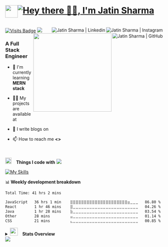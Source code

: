 <div style="display: flex;">
  <img src="https://media.giphy.com/media/hvRJCLFzcasrR4ia7z/giphy.gif" width="40px" height="40px">

<h1 style="margin: 0; border: none; padding: 0;"><a href="" target="_blank"><img src="https://readme-typing-svg.herokuapp.com?font=Tourney&weight=900&size=30&duration=4000&pause=5000&color=1e90ff&center=true&vCenter=true&repeat=true&random=false&width=600&lines=Hello+%3Ccoders!%2F%3E%2C+I'm+Jatin+Sharma" alt="Hey there 🙋‍♂️, I'm Jatin Sharma" /></a></h1>
</div>

  <!-- <a href=" /">
    <img
      alt=" Jatin  Sharma"
      src="./assets/banner.jpg"
      width="100%"
    />
  </a> -->
<br/>

[![Visits Badge](https://komarev.com/ghpvc/?username=jatinsharma13eng&label=Profile%20views&color=red&style=for-the-badge)]( )
<a href="https://www.instagram.com/jatin._vats/" target="_blank"><img align="right" src="https://ziadoua.github.io/m3-Markdown-Badges/badges/Instagram/instagram2.svg" alt=" Jatin  Sharma | Instagram" ></img></a>
<a href="https://www.linkedin.com/in/jatin-sharma-92418a291/" target="_blank"><img align="right" src="https://ziadoua.github.io/m3-Markdown-Badges/badges/LinkedIn/linkedin2.svg" alt=" Jatin  Sharma | Linkedin" /></a>
<a href="https://github.com/jatinsharma13eng" target="_blank"><img align="right" src="https://ziadoua.github.io/m3-Markdown-Badges/badges/Github/github2.svg" alt=" Jatin  Sharma | GitHub" /></a>
<img src="https://user-images.githubusercontent.com/73097560/115834477-dbab4500-a447-11eb-908a-139a6edaec5c.gif">
<a href=" /" target="_blank"><img align='right' src='https://media2.giphy.com/media/v1.Y2lkPTc5MGI3NjExaWI0NWF6MGE2ZzJxbWplcDczOWZpODhjNXNxNnVpdTg2eTByMWp4NSZlcD12MV9pbnRlcm5hbF9naWZfYnlfaWQmY3Q9cw/RgutegYIHk2Nhxj4m5/giphy.gif' width='250'></a>

<h3>A Full Stack Engineer</h3>

- 🌱 I'm currently learning **MERN stack**

- 👨‍💻 My projects are available at []( /projects)

- 📝 I write blogs on []( /blog)

- 📫 How to reach me **<>**

<br/>

<img src="https://media2.giphy.com/media/QssGEmpkyEOhBCb7e1/giphy.gif?cid=ecf05e47a0n3gi1bfqntqmob8g9aid1oyj2wr3ds3mg700bl&rid=giphy.gif" width ="20"> &ensp; <b> Things I code with</b>
<img src="https://user-images.githubusercontent.com/73097560/115834477-dbab4500-a447-11eb-908a-139a6edaec5c.gif"><br>

<p align="left">

[![My Skills](https://go-skill-icons.vercel.app/api/icons?i=html,css,js,ts,react,nextjs,tailwind,framer,figma,reactrouter,markdown,nodejs,expressjs,redis,postgresql,zustand,pnpm,git,github,docker,aws,bash,python,c,java,rust,azure,mysql,linux,android,gitlab,blender,canva,gimp,mui,storybook,go,gcp,graphql,npm,firebase&theme=dark&titles=true)]( )

</p>
📊<b> Weekly development breakdown</b>

```txt
Total Time: 41 hrs 2 mins

JavaScript   36 hrs 1 min    ⣿⣿⣿⣿⣿⣿⣿⣿⣿⣿⣿⣿⣿⣿⣿⣿⣿⣿⣿⣿⣿⣶⣀⣀⣀   86.80 %
React        1 hr 46 mins    ⣿⣀⣀⣀⣀⣀⣀⣀⣀⣀⣀⣀⣀⣀⣀⣀⣀⣀⣀⣀⣀⣀⣀⣀⣀   04.26 %
Java         1 hr 28 mins    ⣷⣀⣀⣀⣀⣀⣀⣀⣀⣀⣀⣀⣀⣀⣀⣀⣀⣀⣀⣀⣀⣀⣀⣀⣀   03.54 %
Other        28 mins         ⣤⣀⣀⣀⣀⣀⣀⣀⣀⣀⣀⣀⣀⣀⣀⣀⣀⣀⣀⣀⣀⣀⣀⣀⣀   01.14 %
CSS          21 mins         ⣄⣀⣀⣀⣀⣀⣀⣀⣀⣀⣀⣀⣀⣀⣀⣀⣀⣀⣀⣀⣀⣀⣀⣀⣀   00.85 %
```

<details>
  <summary>
    <img src="https://media.giphy.com/media/iY8CRBdQXODJSCERIr/giphy.gif" width ="25"> &ensp;
    <b>Stats Overview</b>

  </summary>

   <img src="https://user-images.githubusercontent.com/73097560/115834477-dbab4500-a447-11eb-908a-139a6edaec5c.gif">

  <div align="center">
    <span>
      <a href=" ">
        <img width="330" src="https://github-readme-stats-salesp07.vercel.app/api/top-langs/?username=jatinsharma13eng&langs_count=8&layout=compact&theme=dark&border_radius=10&hide_border=true" alt="top langs" />
      </a>
    </span>
    <span>
      <a href=" ">
        <img width="410" src="https://github-readme-stats-salesp07.vercel.app/api?username=jatinsharma13eng&count_private=true&show_icons=true&theme=dark&rank_icon=github&hide_border=true&border_radius=10" alt="readme stats" />
      </a>
    </span>
    <span>
      <a href=" ">
        <img width="430" src="https://github-readme-streak-stats-salesp07.vercel.app/?user=jatinsharma13eng&count_private=true&theme=dark&hide_border=true&border_radius=10&card_width=495" alt="streak stats" />
      </a>
    </span>
  </div>
</details>

<img src="https://user-images.githubusercontent.com/73097560/115834477-dbab4500-a447-11eb-908a-139a6edaec5c.gif">
<br/>
